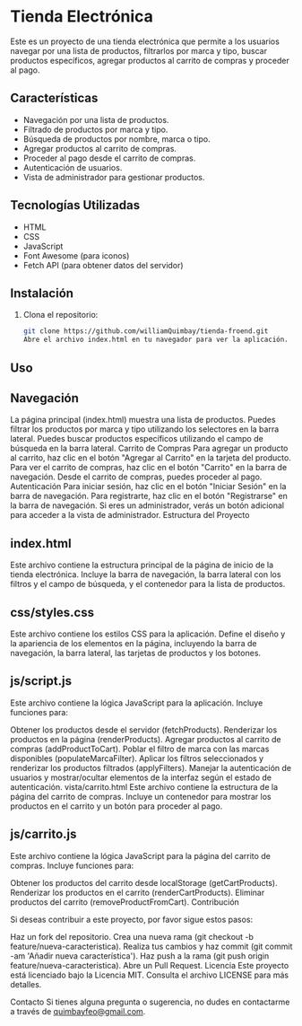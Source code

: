 # Tienda Electrónica

Este es un proyecto de una tienda electrónica que permite a los usuarios navegar por una lista de productos, filtrarlos por marca y tipo, buscar productos específicos, agregar productos al carrito de compras y proceder al pago.

## Características

- Navegación por una lista de productos.
- Filtrado de productos por marca y tipo.
- Búsqueda de productos por nombre, marca o tipo.
- Agregar productos al carrito de compras.
- Proceder al pago desde el carrito de compras.
- Autenticación de usuarios.
- Vista de administrador para gestionar productos.

## Tecnologías Utilizadas

- HTML
- CSS
- JavaScript
- Font Awesome (para iconos)
- Fetch API (para obtener datos del servidor)

## Instalación

1. Clona el repositorio:

   ```bash
   git clone https://github.com/williamQuimbay/tienda-froend.git
   Abre el archivo index.html en tu navegador para ver la aplicación.
   ```

## Uso

## Navegación

La página principal (index.html) muestra una lista de productos.
Puedes filtrar los productos por marca y tipo utilizando los selectores en la barra lateral.
Puedes buscar productos específicos utilizando el campo de búsqueda en la barra lateral.
Carrito de Compras
Para agregar un producto al carrito, haz clic en el botón "Agregar al Carrito" en la tarjeta del producto.
Para ver el carrito de compras, haz clic en el botón "Carrito" en la barra de navegación.
Desde el carrito de compras, puedes proceder al pago.
Autenticación
Para iniciar sesión, haz clic en el botón "Iniciar Sesión" en la barra de navegación.
Para registrarte, haz clic en el botón "Registrarse" en la barra de navegación.
Si eres un administrador, verás un botón adicional para acceder a la vista de administrador.
Estructura del Proyecto

## index.html

Este archivo contiene la estructura principal de la página de inicio de la tienda electrónica. Incluye la barra de navegación, la barra lateral con los filtros y el campo de búsqueda, y el contenedor para la lista de productos.

## css/styles.css

Este archivo contiene los estilos CSS para la aplicación. Define el diseño y la apariencia de los elementos en la página, incluyendo la barra de navegación, la barra lateral, las tarjetas de productos y los botones.

## js/script.js

Este archivo contiene la lógica JavaScript para la aplicación. Incluye funciones para:

Obtener los productos desde el servidor (fetchProducts).
Renderizar los productos en la página (renderProducts).
Agregar productos al carrito de compras (addProductToCart).
Poblar el filtro de marca con las marcas disponibles (populateMarcaFilter).
Aplicar los filtros seleccionados y renderizar los productos filtrados (applyFilters).
Manejar la autenticación de usuarios y mostrar/ocultar elementos de la interfaz según el estado de autenticación.
vista/carrito.html
Este archivo contiene la estructura de la página del carrito de compras. Incluye un contenedor para mostrar los productos en el carrito y un botón para proceder al pago.

## js/carrito.js

Este archivo contiene la lógica JavaScript para la página del carrito de compras. Incluye funciones para:

Obtener los productos del carrito desde localStorage (getCartProducts).
Renderizar los productos en el carrito (renderCartProducts).
Eliminar productos del carrito (removeProductFromCart).
Contribución

Si deseas contribuir a este proyecto, por favor sigue estos pasos:

Haz un fork del repositorio.
Crea una nueva rama (git checkout -b feature/nueva-caracteristica).
Realiza tus cambios y haz commit (git commit -am 'Añadir nueva característica').
Haz push a la rama (git push origin feature/nueva-caracteristica).
Abre un Pull Request.
Licencia
Este proyecto está licenciado bajo la Licencia MIT. Consulta el archivo LICENSE para más detalles.

Contacto
Si tienes alguna pregunta o sugerencia, no dudes en contactarme a través de quimbayfeo@gmail.com.
